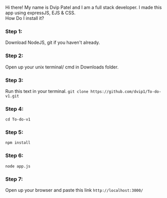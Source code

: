 Hi there! My name is Dvip Patel and I am a full stack developer.
I made this app using expressJS, EJS & CSS.
<br> 
How Do I install it?
### Step 1:
Download NodeJS, git if you haven't already.
### Step 2:
Open up  your  unix terminal/ cmd in Downloads folder.
### Step 3:
Run this text in your terminal.
`git clone https://github.com/dvip1/To-do-v1.git`
### Step 4:
`cd To-do-v1`
### Step 5:
`npm install`
### Step 6:
`node app.js`
### Step 7:
Open up your browser and paste this link `http://localhost:3000/`

